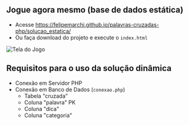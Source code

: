 ## Jogue agora mesmo (base de dados estática)
- Acesse https://felipemarchi.github.io/palavras-cruzadas-php/solucao_estatica/
- Ou faça download do projeto e execute o `index.html`

![Tela do Jogo](https://github.com/felipemarchi/palavras-cruzadas-php/blob/master/arquivos/snapshot.png "Tela do Jogo")

## Requisitos para o uso da solução dinâmica
- Conexão em Servidor PHP
- Conexão em Banco de Dados (`conexao.php`)
	- Tabela "cruzada"
	- Coluna "palavra" PK
	- Coluna "dica"
	- Coluna "categoria"

